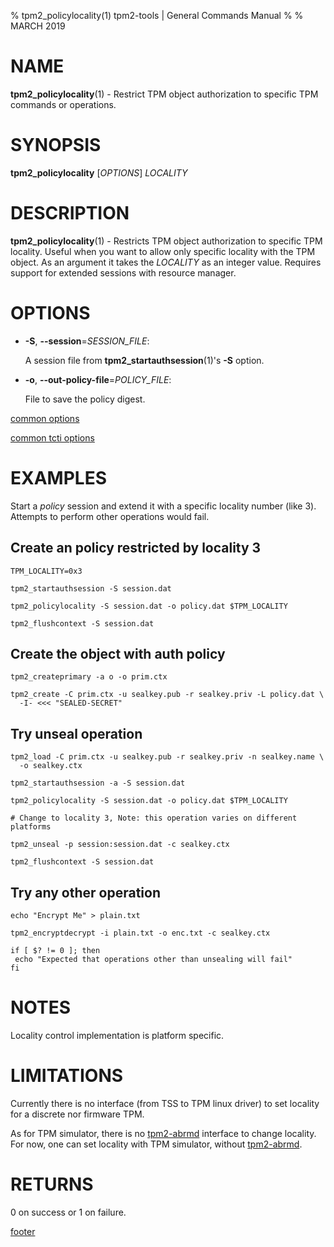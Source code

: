 % tpm2_policylocality(1) tpm2-tools | General Commands Manual
%
% MARCH 2019

# NAME

**tpm2_policylocality**(1) - Restrict TPM object authorization to specific
TPM commands or operations.

# SYNOPSIS

**tpm2_policylocality** [*OPTIONS*] _LOCALITY_

# DESCRIPTION

**tpm2_policylocality**(1) - Restricts TPM object authorization to specific
TPM locality. Useful when you want to allow only specific locality
with the TPM object. As an argument it takes the _LOCALITY_ as an integer
value. Requires support for extended sessions with resource manager.

# OPTIONS

  * **-S**, **--session**=_SESSION\_FILE_:

    A session file from **tpm2_startauthsession**(1)'s **-S** option.

  * **-o**, **--out-policy-file**=_POLICY\_FILE_:

    File to save the policy digest.

[common options](common/options.md)

[common tcti options](common/tcti.md)

# EXAMPLES

Start a *policy* session and extend it with a specific locality number (like 3).
Attempts to perform other operations would fail.

## Create an policy restricted by locality 3
```
TPM_LOCALITY=0x3

tpm2_startauthsession -S session.dat

tpm2_policylocality -S session.dat -o policy.dat $TPM_LOCALITY

tpm2_flushcontext -S session.dat
```

## Create the object with auth policy
```
tpm2_createprimary -a o -o prim.ctx

tpm2_create -C prim.ctx -u sealkey.pub -r sealkey.priv -L policy.dat \
  -I- <<< "SEALED-SECRET"
```

## Try unseal operation
```
tpm2_load -C prim.ctx -u sealkey.pub -r sealkey.priv -n sealkey.name \
  -o sealkey.ctx

tpm2_startauthsession -a -S session.dat

tpm2_policylocality -S session.dat -o policy.dat $TPM_LOCALITY

# Change to locality 3, Note: this operation varies on different platforms

tpm2_unseal -p session:session.dat -c sealkey.ctx

tpm2_flushcontext -S session.dat
```

## Try any other operation
```
echo "Encrypt Me" > plain.txt

tpm2_encryptdecrypt -i plain.txt -o enc.txt -c sealkey.ctx

if [ $? != 0 ]; then
 echo "Expected that operations other than unsealing will fail"
fi
```

# NOTES

Locality control implementation is platform specific.

# LIMITATIONS

Currently there is no interface (from TSS to TPM linux driver) to set
locality for a discrete nor firmware TPM.

As for TPM simulator, there is no [tpm2-abrmd](https://github.com/tpm2-software/tpm2-abrmd) interface to change locality.
For now, one can set locality with TPM simulator, without [tpm2-abrmd](https://github.com/tpm2-software/tpm2-abrmd).

# RETURNS

0 on success or 1 on failure.

[footer](common/footer.md)
